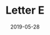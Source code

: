 ---
title: Letter E
date: '2019-05-28'
thumb_image: images/mar-4yo/4-mar-e-letters.jpg
thumb_image_alt: Letter E
image: images/mar-4yo/4-mar-e-letters.jpg
image_alt: Letter E
template: project
---	